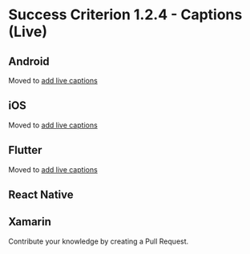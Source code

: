 # Success Criterion 1.2.4 - Captions (Live)

## Android

Moved to [add live captions](../add-captions-live.md)

## iOS

Moved to [add live captions](../add-captions-live.md)

## Flutter

Moved to [add live captions](../add-captions-live.md)

## React Native




## Xamarin

Contribute your knowledge by creating a Pull Request.
